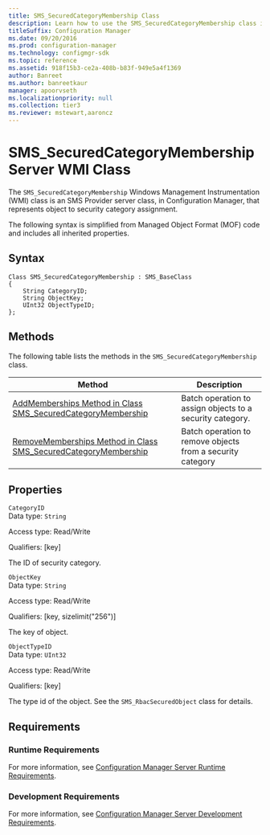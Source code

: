 ```yaml
---
title: SMS_SecuredCategoryMembership Class
description: Learn how to use the SMS_SecuredCategoryMembership class in Configuration Manager.
titleSuffix: Configuration Manager
ms.date: 09/20/2016
ms.prod: configuration-manager
ms.technology: configmgr-sdk
ms.topic: reference
ms.assetid: 918f15b3-ce2a-408b-b83f-949e5a4f1369
author: Banreet
ms.author: banreetkaur
manager: apoorvseth
ms.localizationpriority: null
ms.collection: tier3
ms.reviewer: mstewart,aaroncz 
---
```

# SMS_SecuredCategoryMembership Server WMI Class
The `SMS_SecuredCategoryMembership` Windows Management Instrumentation (WMI) class is an SMS Provider server class, in Configuration Manager, that represents object to security category assignment.  

 The following syntax is simplified from Managed Object Format (MOF) code and includes all inherited properties.  

## Syntax  

```  
Class SMS_SecuredCategoryMembership : SMS_BaseClass  
{  
    String CategoryID;  
    String ObjectKey;  
    UInt32 ObjectTypeID;  
};  
```  

## Methods  
 The following table lists the methods in the `SMS_SecuredCategoryMembership` class.  

|Method|Description|  
|------------|-----------------|  
|[AddMemberships Method in Class SMS_SecuredCategoryMembership](../../../../../develop/reference/core/servers/configure/addmemberships-method-in-class-sms_securedcategorymembership.md)|Batch operation to assign objects to a security category.|  
|[RemoveMemberships Method in Class SMS_SecuredCategoryMembership](../../../../../develop/reference/core/servers/configure/removememberships-method-in-class-sms_securedcategorymembership.md)|Batch operation to remove objects from a security category|  

## Properties  
 `CategoryID`  
 Data type: `String`  

 Access type: Read/Write  

 Qualifiers: [key]  

 The ID of security category.  

 `ObjectKey`  
 Data type: `String`  

 Access type: Read/Write  

 Qualifiers: [key, sizelimit("256")]  

 The key of object.  

 `ObjectTypeID`  
 Data type: `UInt32`  

 Access type: Read/Write  

 Qualifiers: [key]  

 The type id of the object. See the `SMS_RbacSecuredObject` class for details.  

## Requirements  

### Runtime Requirements  
 For more information, see [Configuration Manager Server Runtime Requirements](../../../../../develop/core/reqs/server-runtime-requirements.md).  

### Development Requirements  
 For more information, see [Configuration Manager Server Development Requirements](../../../../../develop/core/reqs/server-development-requirements.md).  
